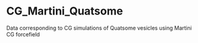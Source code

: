 # CG_Martini_Quatsome
Data corresponding to CG simulations of Quatsome vesicles using Martini CG forcefield
